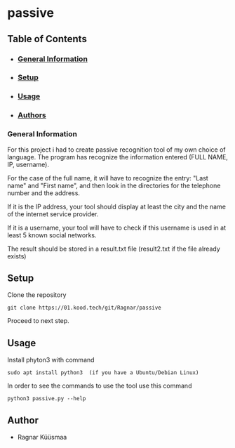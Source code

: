 # passive

## Table of Contents
- ### [General Information](#general-information)
- ### [Setup](#setup)
- ### [Usage](#usage)
- ### [Authors](#authors)

### General Information
For this project i had to create passive recognition tool of my own choice of language. The program has recognize the information entered (FULL NAME, IP, username).

For the case of the full name, it will have to recognize the entry: "Last name" and "First name", and then look in the directories for the telephone number and the address.

If it is the IP address, your tool should display at least the city and the name of the internet service provider.

If it is a username, your tool will have to check if this username is used in at least 5 known social networks.

The result should be stored in a result.txt file (result2.txt if the file already exists)

## Setup
Clone the repository
```
git clone https://01.kood.tech/git/Ragnar/passive
```
Proceed to next step.

## Usage
Install phyton3 with command
```
sudo apt install python3  (if you have a Ubuntu/Debian Linux)
```
In order to see the commands to use the tool use this command 
```
python3 passive.py --help
```

## Author
- Ragnar Küüsmaa

